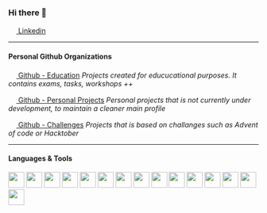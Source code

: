 ### Hi there 👋

[<img src="https://user-images.githubusercontent.com/23049454/157689691-8dcb231e-9dc2-464e-bcf9-2362c0abfda4.png" width="16"/> Linkedin](https://www.linkedin.com/in/marie-stigen/)

---

#### Personal Github Organizations

[<img src="https://avatars.githubusercontent.com/u/95472145?s=200&v=4" width="16"/> Github - Education](https://github.com/mariestigen-edu)
*Projects created for educucational purposes. It contains exams, tasks, workshops ++*

[<img src="https://avatars.githubusercontent.com/u/95485869?s=200&v=4" width="16"/> Github - Personal Projects](https://github.com/mariestigen-personal-projects)
*Personal projects that is not currently under development, to maintain a cleaner main profile*

[<img src="https://avatars.githubusercontent.com/u/95485899?s=200&v=4" width="16"/> Github - Challenges](https://github.com/mariestigen-challenges)
*Projects that is based on challanges such as Advent of code or Hacktober*

---

#### Languages & Tools
<div>
  <img src="https://cdn.jsdelivr.net/gh/devicons/devicon/icons/java/java-original.svg" width="32"/>
  <img src="https://cdn.jsdelivr.net/gh/devicons/devicon/icons/kotlin/kotlin-original.svg" width="32"/>
  <img src="https://cdn.jsdelivr.net/gh/devicons/devicon/icons/android/android-original.svg" width="32"/>
  <img src="https://cdn.jsdelivr.net/gh/devicons/devicon/icons/python/python-original.svg" width="32"/>
  <img src="https://cdn.jsdelivr.net/gh/devicons/devicon/icons/csharp/csharp-original.svg" width="32"/>
  <img src="https://cdn.jsdelivr.net/gh/devicons/devicon/icons/dot-net/dot-net-original.svg" width="32"/>
  <img src="https://cdn.jsdelivr.net/gh/devicons/devicon/icons/javascript/javascript-original.svg" width="32"/>
  <img src="https://cdn.jsdelivr.net/gh/devicons/devicon/icons/html5/html5-original.svg" width="32"/>
  <img src="https://cdn.jsdelivr.net/gh/devicons/devicon/icons/css3/css3-original.svg" width="32"/>
  <img src="https://cdn.jsdelivr.net/gh/devicons/devicon/icons/react/react-original.svg" width="32"/>
  <img src="https://cdn.jsdelivr.net/gh/devicons/devicon/icons/figma/figma-original.svg" width="32"/>
  <img src="https://cdn.jsdelivr.net/gh/devicons/devicon/icons/docker/docker-original.svg" width="32"/>
  <img src="https://cdn.jsdelivr.net/gh/devicons/devicon/icons/mysql/mysql-original.svg" width="32"/>
  <img src="https://cdn.jsdelivr.net/gh/devicons/devicon/icons/postgresql/postgresql-original.svg" width="32"/>
  <img src="https://cdn.jsdelivr.net/gh/devicons/devicon/icons/mongodb/mongodb-original.svg" width="32"/>
 </div>





<!--
**mariestigen/mariestigen** is a ✨ _special_ ✨ repository because its `README.md` (this file) appears on your GitHub profile.

Here are some ideas to get you started:

- 🔭 I’m currently working on ...
- 🌱 I’m currently learning ...
- 👯 I’m looking to collaborate on ...
- 🤔 I’m looking for help with ...
- 💬 Ask me about ...
- 📫 How to reach me: ...
- 😄 Pronouns: ...
- ⚡ Fun fact: ...
-->
